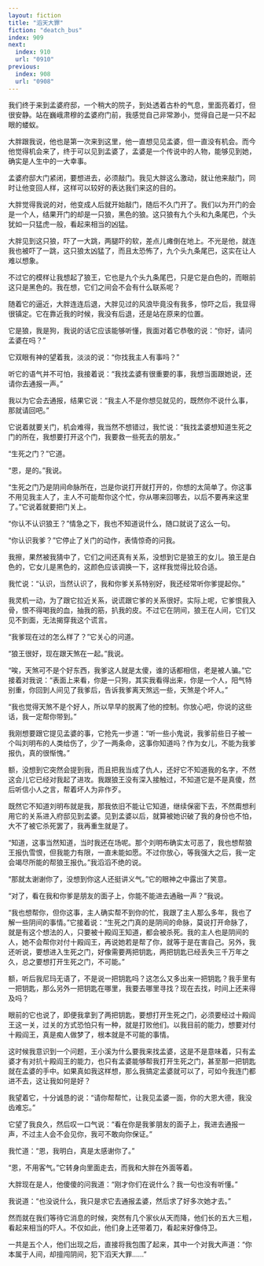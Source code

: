```yaml
---
layout: fiction
title: "滔天大罪"
fiction: "deatch_bus"
index: 909
next:
  index: 910
  url: "0910"
previous:
  index: 908
  url: "0908"
---
```

我们终于来到孟婆府邸，一个稍大的院子，到处透着古朴的气息，里面亮着灯，但很安静。站在巍峨肃穆的孟婆府门前，我感觉自己非常渺小，觉得自己是一只不起眼的蝼蚁。

大胖跟我说，他也是第一次来到这里，他一直想见见孟婆，但一直没有机会。而今他觉得机会来了，终于可以见到孟婆了，孟婆是一个传说中的人物，能够见到她，确实是人生中的一大幸事。

孟婆府邸大门紧闭，要想进去，必须敲门。我见大胖这么激动，就让他来敲门，同时让他变回人样，这样可以较好的表达我们来这的目的。

大胖觉得我说的对，他变成人后就开始敲门，随后不久门开了。我们以为开门的会是一个人，结果开门的却是一只狼，黑色的狼。这只狼有九个头和九条尾巴，个头犹如一只猛虎一般，看起来相当的凶猛。

大胖见到这只狼，吓了一大跳，两腿吓的软，差点儿瘫倒在地上。不光是他，就连我也被吓了一跳，这只狼太凶猛了，而且太恐怖了，九个头九条尾巴，这实在让人难以想象。

不过它的模样让我想起了狼王，它也是九个头九条尾巴，只是它是白色的，而眼前这只是黑色的。我在想，它们之间会不会有什么联系呢？

随着它的逼近，大胖连连后退，大胖见过的风浪毕竟没有我多，惊吓之后，我显得很镇定。它在靠近我的时候，我没有后退，还是站在原来的位置。

它是狼，我是狗，我说的话它应该能够听懂，我面对着它恭敬的说：“你好，请问孟婆在吗？”

它双眼有神的望着我，淡淡的说：“你找我主人有事吗？”

听它的语气并不可怕，我接着说：“我找孟婆有很重要的事，我想当面跟她说，还请你去通报一声。”

我以为它会去通报，结果它说：“我主人不是你想见就见的，既然你不说什么事，那就请回吧。”

它说着就要关门，机会难得，我当然不想错过，我忙说：“我找孟婆想知道生死之门的所在，我想要打开这个门，我要救一些死去的朋友。”

“生死之门？”它道。

“恩，是的。”我说。

“生死之门乃是阴间命脉所在，岂是你说打开就打开的，你想的太简单了。你这事不用见我主人了，主人不可能帮你这个忙，你从哪来回哪去，以后不要再来这里了。”它说着就要把门关上。

“你认不认识狼王？”情急之下，我也不知道说什么，随口就说了这么一句。

“你认识我爹？”它停止了关门的动作，表情惊奇的问我。

我擦，果然被我猜中了，它们之间还真有关系，没想到它是狼王的女儿。狼王是白色的，它女儿是黑色的，这颜色应该调换一下，这样我觉得比较合适。

我忙说：“认识，当然认识了，我和你爹关系特别好，我还经常听你爹提起你。”

我灵机一动，为了跟它拉近关系，说谎跟它爹的关系很好。实际上呢，它爹恨我入骨，恨不得喝我的血，抽我的筋，扒我的皮。不过它在阴间，狼王在人间，它们又见不到面，无法揭穿我这个谎言。

“我爹现在过的怎么样了？”它关心的问道。

“狼王很好，现在跟天煞在一起。”我说。

“唉，天煞可不是个好东西，我爹这人就是太傻，谁的话都相信，老是被人骗。”它接着对我说：“表面上来看，你是一只狗，其实我看得出来，你是一个人，阳气特别重，你回到人间见了我爹后，告诉我爹离天煞远一些，天煞是个坏人。”

“我也觉得天煞不是个好人，所以早早的脱离了他的控制。你放心吧，你说的这些话，我一定帮你带到。”

我刚想要跟它提见孟婆的事，它抢先一步道：“听一些小鬼说，我爹前些日子被一个叫刘明布的人类给伤了，少了一两条命，这事你知道吗？作为女儿，不能为我爹报仇，真的很惭愧。”

额，没想到它突然会提到我，而且把我当成了仇人，还好它不知道我的名字，不然这会儿它已经对我起了进攻。我跟狼王没有深入接触过，不知道它是不是真傻，然后听信小人之言，帮着坏人为非作歹。

既然它不知道刘明布就是我，那我依旧不能让它知道，继续保密下去，不然甭想利用它的关系进入府邸见到孟婆。见到孟婆以后，就算被她识破了我的身份也不怕，大不了被它杀死罢了，我再重生就是了。

“知道，这事当然知道，当时我还在场呢。那个刘明布确实太可恶了，我也想帮狼王报仇雪恨，但我能力有限，一直未能如愿。不过你放心，等我强大之后，我一定会竭尽所能的帮狼王报仇。”我滔滔不绝的说。

“那就太谢谢你了，没想到你这人还挺讲义气。”它的眼神之中露出了笑意。

“对了，看在我和你爹是朋友的面子上，你能不能进去通融一声？”我说。

“我也想帮你，但你这事，主人确实帮不到你的忙，我跟了主人那么多年，我也了解一些阴间的事情。”它接着说：“生死之门真的是阴间的命脉，莫说打开命脉了，就是有这个想法的人，只要被十殿阎王知道，都会被杀死。我的主人也是阴间的人，她不会帮你对付十殿阎王，再说她若是帮了你，就等于是在害自己。另外，我还听说，要想进入生死之门，好像需要两把钥匙，两把钥匙已经丢失三千万年之久，总之要想打开生死之门，不可能。”

额，听后我尼玛无语了，不是说一把钥匙吗？这怎么又多出来一把钥匙？我手里有一把钥匙，那么另外一把钥匙在哪里，我要去哪里寻找？现在去找，时间上还来得及吗？

眼前的它也说了，即便我拿到了两把钥匙，要想打开生死之门，必须要经过十殿阎王这一关，过关的方式恐怕只有一种，就是打败他们。以我目前的能力，想要对付十殿阎王，真是痴人做梦了，根本就是不可能的事情。

这时候我意识到一个问题，王小溪为什么要我来找孟婆，这是不是意味着，只有孟婆才有对抗十殿阎王的能力，也只有孟婆能够帮我打开生死之门，甚至那一把钥匙就在孟婆的手中。如果真如我这样想，那么我搞定孟婆就可以了，可如今我连门都进不去，这让我如何是好？

我望着它，十分诚恳的说：“请你帮帮忙，让我见孟婆一面，你的大恩大德，我没齿难忘。”

它望了我良久，然后叹一口气说：“看在你是我爹朋友的面子上，我进去通报一声，不过主人会不会见你，我可不敢向你保证。”

我忙道：“恩，我明白，真是太感谢你了。”

“恩，不用客气。”它转身向里面走去，而我和大胖在外面等着。

大胖现在是人，他傻傻的问我道：“刚才你们在说什么？我一句也没有听懂。”

我说道：“也没说什么，我只是求它去通报孟婆，然后求了好多次她才去。”

然而就在我们等待它消息的时候，突然有几个家伙从天而降，他们长的五大三粗，看起来相当的吓人。不仅如此，他们身上还带着刀，看起来好像侍卫。

一共是五个人，他们出现之后，直接将我包围了起来，其中一个对我大声道：“你本属于人间，却擅闯阴间，犯下滔天大罪……”